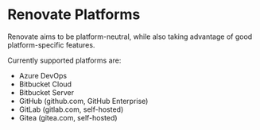 # Renovate Platforms

Renovate aims to be platform-neutral, while also taking advantage of good platform-specific features.

Currently supported platforms are:

- Azure DevOps
- Bitbucket Cloud
- Bitbucket Server
- GitHub (github.com, GitHub Enterprise)
- GitLab (gitlab.com, self-hosted)
- Gitea (gitea.com, self-hosted)
